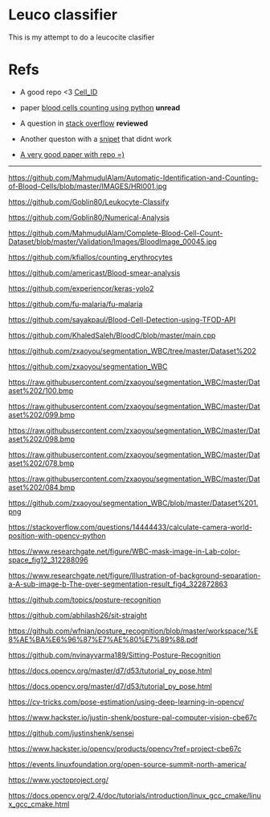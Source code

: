 # Leuco classifier

This is my attempt to do a leucocite clasifier

# Refs

+ A good repo <3 [Cell_ID](https://github.com/jz359/Cell_ID)

+ paper [blood cells counting using python](https://www.semanticscholar.org/paper/Blood-Cells-Counting-using-Python-OpenCV-Meimban-Fernando/70e5d2da9eaaa752296f6fd78b5989648e833cfc) __unread__

+ A question in [stack overflow](https://dsp.stackexchange.com/questions/3063/count-blood-cells) __reviewed__

+ Another queston with a [snipet](https://answers.opencv.org/question/120204/what-is-the-best-way-to-detect-white-blood-cells-among-the-red-blood-cells-in-blood-sample-using-opencv/?comment=120205) that didnt work

+ [A very good paper with repo =)](https://github.com/MahmudulAlam/Automatic-Identification-and-Counting-of-Blood-Cells/)
-----------


https://github.com/MahmudulAlam/Automatic-Identification-and-Counting-of-Blood-Cells/blob/master/IMAGES/HRI001.jpg

https://github.com/Goblin80/Leukocyte-Classify

https://github.com/Goblin80/Numerical-Analysis

https://github.com/MahmudulAlam/Complete-Blood-Cell-Count-Dataset/blob/master/Validation/Images/BloodImage_00045.jpg

https://github.com/kfiallos/counting_erythrocytes

https://github.com/americast/Blood-smear-analysis

https://github.com/experiencor/keras-yolo2

https://github.com/fu-malaria/fu-malaria

https://github.com/sayakpaul/Blood-Cell-Detection-using-TFOD-API

https://github.com/KhaledSaleh/BloodC/blob/master/main.cpp

https://github.com/zxaoyou/segmentation_WBC/tree/master/Dataset%202

https://github.com/zxaoyou/segmentation_WBC

https://raw.githubusercontent.com/zxaoyou/segmentation_WBC/master/Dataset%202/100.bmp

https://raw.githubusercontent.com/zxaoyou/segmentation_WBC/master/Dataset%202/099.bmp

https://raw.githubusercontent.com/zxaoyou/segmentation_WBC/master/Dataset%202/098.bmp

https://raw.githubusercontent.com/zxaoyou/segmentation_WBC/master/Dataset%202/078.bmp

https://raw.githubusercontent.com/zxaoyou/segmentation_WBC/master/Dataset%202/084.bmp

https://github.com/zxaoyou/segmentation_WBC/blob/master/Dataset%201.png

https://stackoverflow.com/questions/14444433/calculate-camera-world-position-with-opencv-python

https://www.researchgate.net/figure/WBC-mask-image-in-Lab-color-space_fig12_312288096

https://www.researchgate.net/figure/Illustration-of-background-separation-a-A-sub-image-b-The-over-segmentation-result_fig4_322872863

https://github.com/topics/posture-recognition

https://github.com/abhilash26/sit-straight

https://github.com/wfnian/posture_recognition/blob/master/workspace/%E8%AE%BA%E6%96%87%E7%AE%80%E7%89%88.pdf

https://github.com/nvinayvarma189/Sitting-Posture-Recognition

https://docs.opencv.org/master/d7/d53/tutorial_py_pose.html

https://docs.opencv.org/master/d7/d53/tutorial_py_pose.html

https://cv-tricks.com/pose-estimation/using-deep-learning-in-opencv/

https://www.hackster.io/justin-shenk/posture-pal-computer-vision-cbe67c

https://github.com/justinshenk/sensei

https://www.hackster.io/opencv/products/opencv?ref=project-cbe67c

https://events.linuxfoundation.org/open-source-summit-north-america/

https://www.yoctoproject.org/

https://docs.opencv.org/2.4/doc/tutorials/introduction/linux_gcc_cmake/linux_gcc_cmake.html
